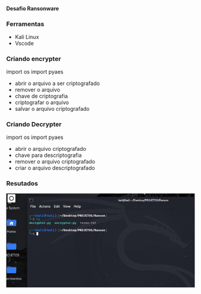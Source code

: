 #### Desafio Ransonware

### Ferramentas

- Kali Linux
- Vscode

### Criando encrypter

import os
import pyaes

- abrir o arquivo a ser criptografado
- remover o arquivo
- chave de criptografia
- criptografar o arquivo
- salvar o arquivo criptografado
  
### Criando Decrypter

import os
import pyaes

- abrir o arquivo criptografado
- chave para descriptografia
- remover o arquivo criptografado
- criar o arquivo descriptografado

### Resutados

![Alt text](./Desafio1.PNG "Optional title")
